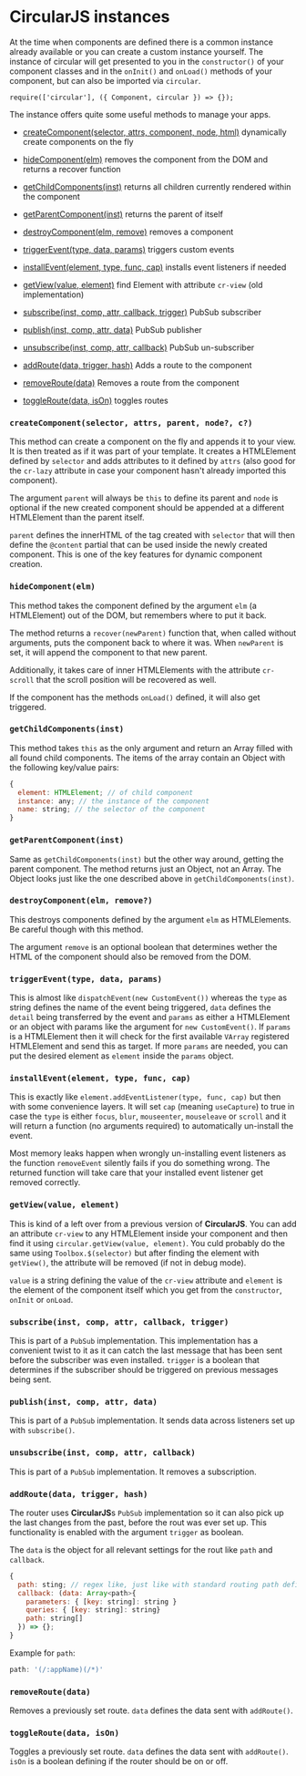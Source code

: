 # CircularJS instances

At the time when components are defined there is a common instance already available or you can create a custom instance yourself. The instance of circular will get presented to you in the `constructor()` of your component classes and in the `onInit()` and `onLoad()` methods of your component, but can also be imported via `circular`.

```JS
require(['circular'], ({ Component, circular }) => {});
```

The instance offers quite some useful methods to manage your apps.

- [createComponent(selector, attrs, component, node, html)](#createcomponentselector-attrs-component-node-html) dynamically create components on the fly
- [hideComponent(elm)](#hidecomponentelm) removes the component from the DOM and returns a recover function
- [getChildComponents(inst)](#getchildcomponentsinst) returns all children currently rendered within the component
- [getParentComponent(inst)](#getparentcomponentinst) returns the parent of itself
- [destroyComponent(elm, remove)](#destroycomponentelm-remove) removes a component

- [triggerEvent(type, data, params)](#triggereventtype-data-params) triggers custom events
- [installEvent(element, type, func, cap)](#installeventelement-type-func-cap) installs event listeners if needed
- [getView(value, element)](#getviewvalue-element) find Element with attribute `cr-view` (old implementation)
- [subscribe(inst, comp, attr, callback, trigger)](#subscribeinst-comp-attr-callback-trigger) PubSub subscriber
- [publish(inst, comp, attr, data)](#publishinst-comp-attr-data) PubSub publisher
- [unsubscribe(inst, comp, attr, callback)](#unsubscribeinst-comp-attr-callback) PubSub un-subscriber
- [addRoute(data, trigger, hash)](#addroutedata-trigger-hash) Adds a route to the component
- [removeRoute(data)](#removeroutedata) Removes a route from the component
- [toggleRoute(data, isOn)](#toggleroutedata-ison) toggles routes


### `createComponent(selector, attrs, parent, node?, c?)`

This method can create a component on the fly and appends it to your view. It is then treated as if it was part of your template. It creates a HTMLElement defined by `selector` and adds attributes to it defined by `attrs` (also good for the `cr-lazy` attribute in case your component hasn't already imported this component).

The argument `parent` will always be `this` to define its parent and `node` is optional if the new created component should be appended at a different HTMLElement than the parent itself.

`parent` defines the innerHTML of the tag created with `selector` that will then define the `@content` partial that can be used inside the newly created component. This is one of the key features for dynamic component creation.


### `hideComponent(elm)`

This method takes the component defined by the argument `elm` (a HTMLElement) out of the DOM, but remembers where to put it back.

The method returns a `recover(newParent)` function that, when called without arguments, puts the component back to where it was. When `newParent` is set, it will append the component to that new parent.

Additionally, it takes care of inner HTMLElements with the attribute `cr-scroll` that the scroll position will be recovered as well.

If the component has the methods `onLoad()` defined, it will also get triggered.


### `getChildComponents(inst)`

This method takes `this` as the only argument and return an Array filled with all found child components. The items of the array contain an Object with the following key/value pairs:

```js
{
  element: HTMLElement; // of child component
  instance: any; // the instance of the component
  name: string; // the selector of the component
}
```

### `getParentComponent(inst)`

Same as `getChildComponents(inst)` but the other way around, getting the parent component. The method returns just an Object, not an Array. The Object looks just like the one described above in `getChildComponents(inst)`.

### `destroyComponent(elm, remove?)`

This destroys components defined by the argument `elm` as HTMLElements. Be careful though with this method.

The argument `remove` is an optional boolean that determines wether the HTML of the component should also be removed from the DOM.

### `triggerEvent(type, data, params)`

This is almost like `dispatchEvent(new CustomEvent())` whereas the `type` as string defines the name of the event being triggered, `data` defines the `detail` being transferred by the event and `params` as either a HTMLElement or an object with params like the argument for `new CustomEvent()`. If `params` is a HTMLElement then it will check for the first available `VArray` registered HTMLElement and send this as target. If more `params` are needed, you can put the desired element as `element` inside the `params` object.

### `installEvent(element, type, func, cap)`

This is exactly like `element.addEventListener(type, func, cap)` but then with some convenience layers. It will set `cap` (meaning `useCapture`) to true in case the `type` is either `focus`, `blur`, `mouseenter`, `mouseleave` or `scroll` and it will return a function (no arguments required) to automatically un-install the event.

Most memory leaks happen when wrongly un-installing event listeners as the function `removeEvent` silently fails if you do something wrong. The returned function will take care that your installed event listener get removed correctly.

### `getView(value, element)`

This is kind of a left over from a previous version of **CircularJS**. You can add an attribute `cr-view` to any HTMLElement inside your component and then find it using `circular.getView(value, element)`. You culd probably do the same using `Toolbox.$(selector)` but after finding the element with `getView()`, the attribute will be removed (if not in debug mode).

`value` is a string defining the value of the `cr-view` attribute and `element` is the element of the component itself which you get from the `constructor`, `onInit` or `onLoad`.

### `subscribe(inst, comp, attr, callback, trigger)`

This is part of a `PubSub` implementation. This implementation has a convenient twist to it as it can catch the last message that has been sent before the subscriber was even installed. `trigger` is a boolean that determines if the subscriber should be triggered on previous messages being sent.

### `publish(inst, comp, attr, data)`

This is part of a `PubSub` implementation. It sends data across listeners set up with `subscribe()`.

### `unsubscribe(inst, comp, attr, callback)`

This is part of a `PubSub` implementation. It removes a subscription.

### `addRoute(data, trigger, hash)`

The router uses **CircularJS**s `PubSub` implementation so it can also pick up the last changes from the past, before the rout was ever set up. This functionality is enabled with the argument `trigger` as boolean.

The `data` is the object for all relevant settings for the rout like `path` and `callback`.

```js
{
  path: sting; // regex like, just like with standard routing path definition
  callback: (data: Array<path>{
    parameters: { [key: string]: string }
    queries: { [key: string]: string}
    path: string[]
  }) => {};
}
```

Example for `path`:

```js
path: '(/:appName)(/*)'
```

### `removeRoute(data)`

Removes a previously set route. `data` defines the data sent with `addRoute()`.

### `toggleRoute(data, isOn)`

Toggles a previously set route. `data` defines the data sent with `addRoute()`. `isOn` is a boolean defining if the router should be on or off.
